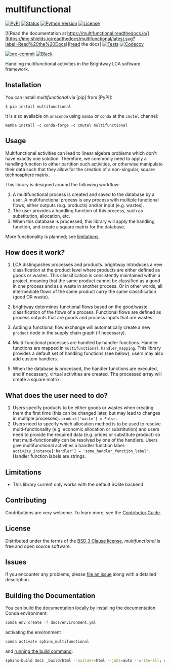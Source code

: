 # multifunctional

[![PyPI](https://img.shields.io/pypi/v/multifunctional.svg)][pypi status]
[![Status](https://img.shields.io/pypi/status/multifunctional.svg)][pypi status]
[![Python Version](https://img.shields.io/pypi/pyversions/multifunctional)][pypi status]
[![License](https://img.shields.io/pypi/l/multifunctional)][license]

[![Read the documentation at https://multifunctional.readthedocs.io/](https://img.shields.io/readthedocs/multifunctional/latest.svg?label=Read%20the%20Docs)][read the docs]
[![Tests](https://github.com/brightway-lca/multifunctional/actions/workflows/python-test.yml/badge.svg)][tests]
[![Codecov](https://codecov.io/gh/brightway-lca/multifunctional/branch/main/graph/badge.svg)][codecov]

[![pre-commit](https://img.shields.io/badge/pre--commit-enabled-brightgreen?logo=pre-commit&logoColor=white)][pre-commit]
[![Black](https://img.shields.io/badge/code%20style-black-000000.svg)][black]

[pypi status]: https://pypi.org/project/multifunctional/
[read the docs]: https://multifunctional.readthedocs.io/
[tests]: https://github.com/brightway-lca/multifunctional/actions?workflow=Tests
[codecov]: https://app.codecov.io/gh/brightway-lca/multifunctional
[pre-commit]: https://github.com/pre-commit/pre-commit
[black]: https://github.com/psf/black

Handling multifunctional activities in the Brightway LCA software framework.

## Installation

You can install _multifunctional_ via [pip] from [PyPI]:

```console
$ pip install multifunctional
```

It is also available on `anaconda` using `mamba` or `conda` at the `cmutel` channel:

```console
mamba install -c conda-forge -c cmutel multifunctional
```

## Usage

Multifunctional activities can lead to linear algebra problems which don't have exactly one solution. Therefore, we commonly need to apply a handling function to either partition such activities, or otherwise manipulate their data such that they allow for the creation of a non-singular, square technosphere matrix.

This library is designed around the following workflow:

1. A multifunctional process is created and saved to the database by a user. A multifunctional process is any process with multiple functional flows, either outputs (e.g. products) and/or input (e.g. wastes).
1. The user provides a handling function of this process, such as substitution, allocation, etc.
1. When this database is processed, this library will apply the handling function, and create a square matrix for the database.

More functionality is planned; see [limitations](#limitations).

## How does it work?

1. LCA distinguishes processes and products. brightway introduces a new classification at the product level where products are either defined as goods or wastes.
   This classification is consistently maintained within a project, meaning that the same product cannot be classified as a good in one process and as a waste in another process.
   Or in other words, all intermediate flows of the same product carry the same classification (good OR waste).
1. brightway determines functional flows based on the good/waste classification of the flows of a process.
   Functional flows are defined as process outputs that are goods and process inputs that are wastes.

1. Adding a functional flow exchange will automatically create a new `product` node in the supply chain graph (if necessary).
1. Multi-functional processes are handled by handler functions. Handler functions are mapped in `multifunctional.handler_mapping`. This library provides a default set of handling functions (see below); users may also add custom handlers.
1. When the database is processed, the handler functions are executed, and if necessary, virtual activities are created. The processed array will create a square matrix.

## What does the user need to do?

1. Users specify products to be either goods or wastes when creating them the first time (this can be changed later, but may lead to changes in multiple processes): ``product['waste'] = False``.
1. Users need to specify which allocation method is to be used to resolve multi-functionality (e.g. economic allocation or substitution) and users need to provide the required data (e.g. prices or substitute product) so that multi-functionality can be resolved by one of the handlers.
Users give multifunctional activities a handler function label: ``activity_instance['handler'] = 'some_handler_function_label'``. Handler function labels are strings.

## Limitations

* This library current only works with the default SQlite backend

## Contributing

Contributions are very welcome.
To learn more, see the [Contributor Guide][Contributor Guide].

## License

Distributed under the terms of the [BSD 3 Clause license][License],
_multifunctional_ is free and open source software.

## Issues

If you encounter any problems,
please [file an issue][Issue Tracker] along with a detailed description.


<!-- github-only -->

[command-line reference]: https://multifunctional.readthedocs.io/en/latest/usage.html
[License]: https://github.com/brightway-lca/multifunctional/blob/main/LICENSE
[Contributor Guide]: https://github.com/brightway-lca/multifunctional/blob/main/CONTRIBUTING.md
[Issue Tracker]: https://github.com/brightway-lca/multifunctional/issues


## Building the Documentation

You can build the documentation locally by installing the documentation Conda environment:

```bash
conda env create -f docs/environment.yml
```

activating the environment

```bash
conda activate sphinx_multifunctional
```

and [running the build command](https://www.sphinx-doc.org/en/master/man/sphinx-build.html#sphinx-build):

```bash
sphinx-build docs _build/html --builder=html --jobs=auto --write-all; open _build/html/index.html
```
